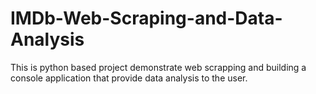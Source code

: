 # IMDb-Web-Scraping-and-Data-Analysis
This is python based project demonstrate web scrapping and building a console application that provide data analysis to the user.
